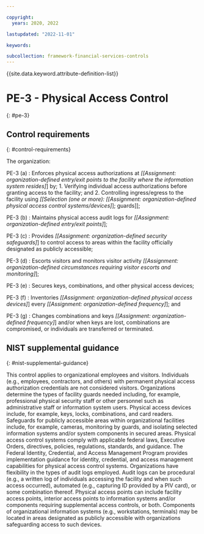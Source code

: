 ```yaml
---

copyright:
  years: 2020, 2022

lastupdated: "2022-11-01"

keywords:

subcollection: framework-financial-services-controls
---
```


{{site.data.keyword.attribute-definition-list}}

               
# PE-3 - Physical Access Control
{: #pe-3}

## Control requirements
{: #control-requirements}

The organization:

PE-3 (a)
    : Enforces physical access authorizations at _[[Assignment: organization-defined entry/exit points to the facility where the information system resides]_] by;
      1. Verifying individual access authorizations before granting access to the facility; and
      2. Controlling ingress/egress to the facility using _[[Selection (one or more): [[Assignment: organization-defined physical access control systems/devices]_]; guards]];

PE-3 (b)
    : Maintains physical access audit logs for _[[Assignment: organization-defined entry/exit points]_];

PE-3 (c)
    : Provides _[[Assignment: organization-defined security safeguards]_] to control access to areas within the facility officially designated as publicly accessible;

PE-3 (d)
    : Escorts visitors and monitors visitor activity _[[Assignment: organization-defined circumstances requiring visitor escorts and monitoring]_];

PE-3 (e)
    : Secures keys, combinations, and other physical access devices;

PE-3 (f)
    : Inventories _[[Assignment: organization-defined physical access devices]_] every _[[Assignment: organization-defined frequency]_]; and

PE-3 (g)
    : Changes combinations and keys _[[Assignment: organization-defined frequency]_] and/or when keys are lost, combinations are compromised, or individuals are transferred or terminated.

## NIST supplemental guidance
{: #nist-supplemental-guidance}

This control applies to organizational employees and visitors. Individuals (e.g., employees, contractors, and others) with permanent physical access authorization credentials are not considered visitors. Organizations determine the types of facility guards needed including, for example, professional physical security staff or other personnel such as administrative staff or information system users. Physical access devices include, for example, keys, locks, combinations, and card readers. Safeguards for publicly accessible areas within organizational facilities include, for example, cameras, monitoring by guards, and isolating selected information systems and/or system components in secured areas. Physical access control systems comply with applicable federal laws, Executive Orders, directives, policies, regulations, standards, and guidance. The Federal Identity, Credential, and Access Management Program provides implementation guidance for identity, credential, and access management capabilities for physical access control systems. Organizations have flexibility in the types of audit logs employed. Audit logs can be procedural (e.g., a written log of individuals accessing the facility and when such access occurred), automated (e.g., capturing ID provided by a PIV card), or some combination thereof. Physical access points can include facility access points, interior access points to information systems and/or components requiring supplemental access controls, or both. Components of organizational information systems (e.g., workstations, terminals) may be located in areas designated as publicly accessible with organizations safeguarding access to such devices.





